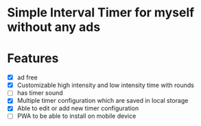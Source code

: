 # Simple Interval Timer for myself without any ads

# Features

- [x] ad free
- [x] Customizable high intensity and low intensity time with rounds
- [ ] has timer sound
- [x] Multiple timer configuration which are saved in local storage
- [x] Able to edit or add new timer configuration
- [ ] PWA to be able to install on mobile device
